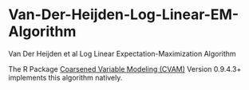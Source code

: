 # Van-Der-Heijden-Log-Linear-EM-Algorithm
Van Der Heijden et al Log Linear Expectation-Maximization Algorithm


The R Package [Coarsened Variable Modeling (CVAM)](https://github.com/uscensusbureau/cvam) Version 0.9.4.3+ implements this algorithm natively.
